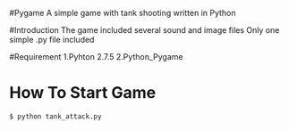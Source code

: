 #Pygame
A simple game with tank shooting written in Python

#Introduction
The game included several sound and image files
Only one simple .py file included

#Requirement
1.Pyhton 2.7.5
2.Python_Pygame

# How To Start Game
  
```bash
$ python tank_attack.py
```

